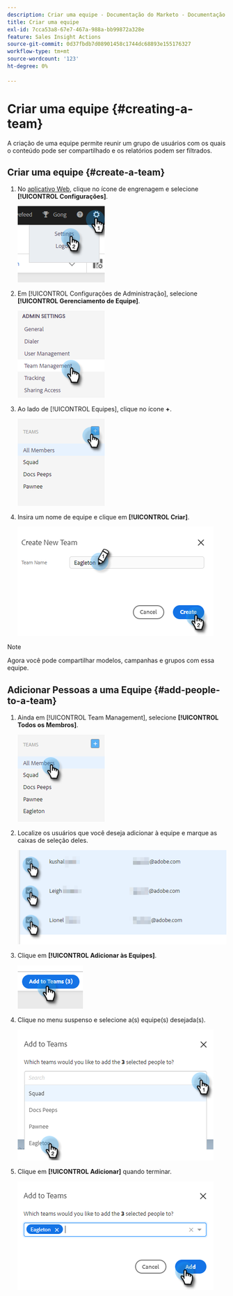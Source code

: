 ```yaml
---
description: Criar uma equipe - Documentação do Marketo - Documentação do produto
title: Criar uma equipe
exl-id: 7cca53a8-67e7-467a-988a-bb99872a328e
feature: Sales Insight Actions
source-git-commit: 0d37fbdb7d08901458c1744dc68893e155176327
workflow-type: tm+mt
source-wordcount: '123'
ht-degree: 0%

---
```


# Criar uma equipe {#creating-a-team}

A criação de uma equipe permite reunir um grupo de usuários com os quais o conteúdo pode ser compartilhado e os relatórios podem ser filtrados.

## Criar uma equipe {#create-a-team}

1. No [aplicativo Web](https://toutapp.com/login), clique no ícone de engrenagem e selecione **[!UICONTROL Configurações]**.

   ![](assets/creating-a-team-1.png)

1. Em [!UICONTROL Configurações de Administração], selecione **[!UICONTROL Gerenciamento de Equipe]**.

   ![](assets/creating-a-team-2.png)

1. Ao lado de [!UICONTROL Equipes], clique no ícone **+**.

   ![](assets/creating-a-team-3.png)

1. Insira um nome de equipe e clique em **[!UICONTROL Criar]**.

   ![](assets/creating-a-team-4.png)

>[!NOTE]
>
>Agora você pode compartilhar modelos, campanhas e grupos com essa equipe.

## Adicionar Pessoas a uma Equipe {#add-people-to-a-team}

1. Ainda em [!UICONTROL Team Management], selecione **[!UICONTROL Todos os Membros]**.

   ![](assets/creating-a-team-5.png)

1. Localize os usuários que você deseja adicionar à equipe e marque as caixas de seleção deles.

   ![](assets/creating-a-team-6.png)

1. Clique em **[!UICONTROL Adicionar às Equipes]**.

   ![](assets/creating-a-team-7.png)

1. Clique no menu suspenso e selecione a(s) equipe(s) desejada(s).

   ![](assets/creating-a-team-8.png)

1. Clique em **[!UICONTROL Adicionar]** quando terminar.

   ![](assets/creating-a-team-9.png)
